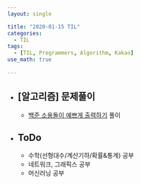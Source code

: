 ```yaml
---
layout: single

title: "2020-01-15 TIL"
categories:
  - TIL
tags:
  - [TIL, Programmers, Algorithm, Kakao]
use_math: true
 
---
```




- ## [알고리즘] 문제풀이

  - [백준 소용돌이 예쁘게 출력하기](https://github.com/JangHyeonJun/AlgorithmStudy/blob/master/Algorithms/1022.cpp) 풀이
  



- ## ToDo

  - 수학(선형대수/계산기하/확률&통계) 공부
  - 네트워크, 그래픽스 공부
  - 머신러닝 공부
